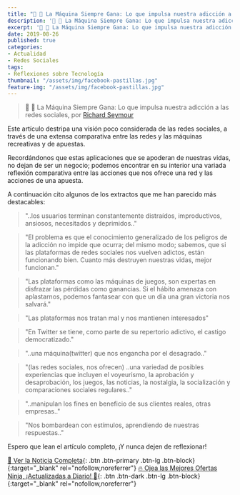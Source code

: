 ```yaml
---
title: "📰 💊 La Máquina Siempre Gana: Lo que impulsa nuestra adicción a las redes sociales"
description: '📰 💊 La Máquina Siempre Gana: Lo que impulsa nuestra adicción a las redes sociales, por Richard Seymour'
excerpt: '📰 💊 La Máquina Siempre Gana: Lo que impulsa nuestra adicción a las redes sociales, por Richard Seymour'
date: 2019-08-26
published: true
categories:
- Actualidad
- Redes Sociales
tags:
- Reflexiones sobre Tecnología
thumbnail: "/assets/img/facebook-pastillas.jpg"
feature-img: "/assets/img/facebook-pastillas.jpg"
---
```

> 📰 💊 La Máquina Siempre Gana: Lo que impulsa nuestra adicción a las redes sociales, por [Richard Seymour](https://twitter.com/leninology)

Este artículo destripa una visión poco considerada de las redes sociales, a través de una extensa comparativa entre las redes y las máquinas recreativas y de apuestas.

Recordándonos que estas aplicaciones que se apoderan de nuestras vidas, no dejan de ser un negocio; podemos encontrar en su interior una variada reflexión comparativa entre las acciones que nos ofrece una red y las acciones de una apuesta.

A continuación cito algunos de los extractos que me han parecido más destacables:

> "..los usuarios terminan constantemente distraídos, improductivos, ansiosos, necesitados y deprimidos.."

> "El problema es que el conocimiento generalizado de los peligros de la adicción no impide que ocurra; del mismo modo; sabemos, que si las plataformas de redes sociales nos vuelven adictos, están funcionando bien. Cuanto más destruyen nuestras vidas, mejor funcionan."

> "Las plataformas como las máquinas de juegos, son expertas en disfrazar las pérdidas como ganancias. Si el hábito amenaza con aplastarnos, podemos fantasear con que un día una gran victoria nos salvará."

> "Las plataformas nos tratan mal y nos mantienen interesados"

> "En Twitter se tiene, como parte de su repertorio adictivo, el castigo democratizado."

> "..una máquina(twitter) que nos engancha por el desagrado.."

> "(las redes sociales, nos ofrecen) ..una variedad de posibles experiencias que incluyen el voyeurismo, la aprobación y desaprobación, los juegos, las noticias, la nostalgia, la socialización y comparaciones sociales regulares.."

> "..manipulan los fines en beneficio de sus clientes reales, otras empresas.."

> "Nos bombardean con estímulos, aprendiendo de nuestras respuestas.."

Espero que lean el artículo completo, ¡Y nunca dejen de reflexionar!

[📰 Ver la Noticia Completa](https://www.theguardian.com/technology/2019/aug/23/social-media-addiction-gambling){: .btn .btn-primary .btn-lg .btn-block}{:target="_blank" rel="nofollow,noreferrer"}
[🔥 Ojea las Mejores Ofertas Ninja, ¡Actualizadas a Diario! 🎁](https://www.amazon.es/shop/cibercursos){: .btn .btn-dark .btn-lg .btn-block}{:target="_blank" rel="nofollow,noreferrer"}